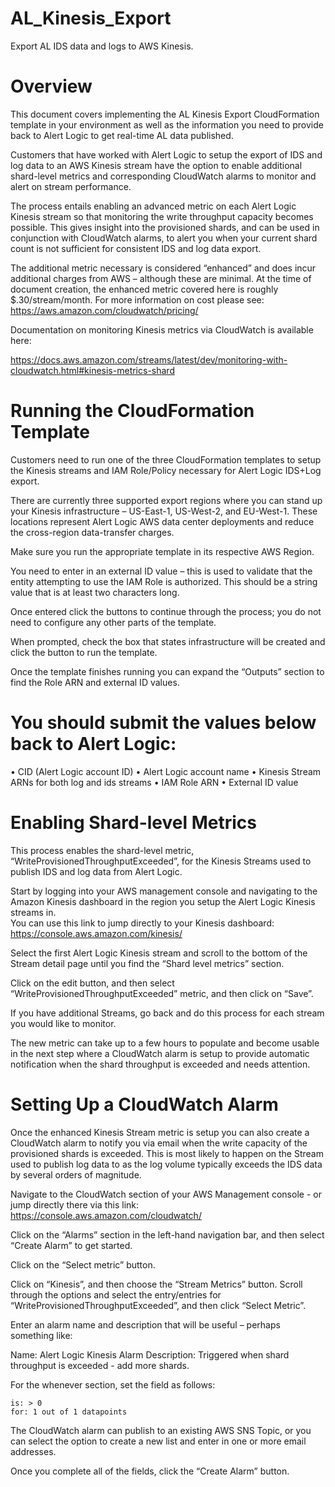 # AL_Kinesis_Export
Export AL IDS data and logs to AWS Kinesis.


# Overview

This document covers implementing the AL Kinesis Export CloudFormation template in your environment as well as the information you need to provide back to Alert Logic to get real-time AL data published.

Customers that have worked with Alert Logic to setup the export of IDS and log data to an AWS Kinesis stream have the option to enable additional shard-level metrics and corresponding CloudWatch alarms to monitor and alert on stream performance.

The process entails enabling an advanced metric on each Alert Logic Kinesis stream so that monitoring the write throughput capacity becomes possible.  This gives insight into the provisioned shards, and can be used in conjunction with CloudWatch alarms, to alert you when your current shard count is not sufficient for consistent IDS and log data export.

The additional metric necessary is considered “enhanced” and does incur additional charges from AWS – although these are minimal.  At the time of document creation, the enhanced metric covered here is roughly $.30/stream/month.  For more information on cost please see: https://aws.amazon.com/cloudwatch/pricing/

Documentation on monitoring Kinesis metrics via CloudWatch is available here: 

https://docs.aws.amazon.com/streams/latest/dev/monitoring-with-cloudwatch.html#kinesis-metrics-shard


# Running the CloudFormation Template

Customers need to run one of the three CloudFormation templates to setup the Kinesis streams and IAM Role/Policy necessary for Alert Logic IDS+Log export.

There are currently three supported export regions where you can stand up your Kinesis infrastructure – US-East-1, US-West-2, and EU-West-1.  These locations represent Alert Logic AWS data center deployments and reduce the cross-region data-transfer charges.

Make sure you run the appropriate template in its respective AWS Region.

You need to enter in an external ID value – this is used to validate that the entity attempting to use the IAM Role is authorized.  This should be a string value that is at least two characters long.

Once entered click the buttons to continue through the process; you do not need to configure any other parts of the template. 

When prompted, check the box that states infrastructure will be created and click the button to run the template.

Once the template finishes running you can expand the “Outputs” section to find the Role ARN and external ID values.

# You should submit the values below back to Alert Logic:
•	CID (Alert Logic account ID)
•	Alert Logic account name
•	Kinesis Stream ARNs for both log and ids streams
•	IAM Role ARN
•	External ID value



# Enabling Shard-level Metrics

This process enables the shard-level metric, “WriteProvisionedThroughputExceeded”, for the Kinesis Streams used to publish IDS and log data from Alert Logic.  

Start by logging into your AWS management console and navigating to the Amazon Kinesis dashboard in the region you setup the Alert Logic Kinesis streams in.  
You can use this link to jump directly to your Kinesis dashboard: https://console.aws.amazon.com/kinesis/

Select the first Alert Logic Kinesis stream and scroll to the bottom of the Stream detail page until you find the “Shard level metrics” section.

Click on the edit button, and then select “WriteProvisionedThroughputExceeded” metric, and then click on “Save”.

If you have additional Streams, go back and do this process for each stream you would like to monitor.

The new metric can take up to a few hours to populate and become usable in the next step where a CloudWatch alarm is setup to provide automatic notification when the shard throughput is exceeded and needs attention.



# Setting Up a CloudWatch Alarm 

Once the enhanced Kinesis Stream metric is setup you can also create a CloudWatch alarm to notify you via email when the write capacity of the provisioned shards is exceeded.  This is most likely to happen on the Stream used to publish log data to as the log volume typically exceeds the IDS data by several orders of magnitude.

Navigate to the CloudWatch section of your AWS Management console - or jump directly there via this link: https://console.aws.amazon.com/cloudwatch/

Click on the “Alarms” section in the left-hand navigation bar, and then select “Create Alarm” to get started.

Click on the “Select metric” button.

Click on “Kinesis”, and then choose the “Stream Metrics” button.  Scroll through the options and select the entry/entries for “WriteProvisionedThroughputExceeded”, and then click “Select Metric”.

Enter an alarm name and description that will be useful – perhaps something like:

Name: Alert Logic Kinesis Alarm
Description:  Triggered when shard throughput is exceeded - add more shards.

For the whenever section, set the field as follows:
	
	is: > 0
	for: 1 out of 1 datapoints

The CloudWatch alarm can publish to an existing AWS SNS Topic, or you can select the option to create a new list and enter in one or more email addresses.

Once you complete all of the fields, click the “Create Alarm” button.
